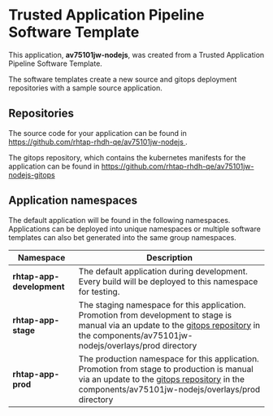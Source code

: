 # Trusted Application Pipeline Software Template

This application, **av75101jw-nodejs**, was created from a Trusted Application Pipeline Software Template.

The software templates create a new source and gitops deployment repositories with a sample source application. 

## Repositories

The source code for your application can be found in [https://github.com/rhtap-rhdh-qe/av75101jw-nodejs ](https://github.com/rhtap-rhdh-qe/av75101jw-nodejs ).
 
The gitops repository, which contains the kubernetes manifests for the application can be found in 
[https://github.com/rhtap-rhdh-qe/av75101jw-nodejs-gitops ](https://github.com/rhtap-rhdh-qe/av75101jw-nodejs-gitops ) 

## Application namespaces 

The default application will be found in the following namespaces. Applications can be deployed into unique namespaces or multiple software templates can also bet generated into the same group namespaces.  

|  Namespace   |  Description   |  
| -------- | -------- |   
| **rhtap-app-development** | The default application during development. Every build will be deployed to this namespace for testing. | 
| **rhtap-app-stage** | The staging namespace for this application. Promotion from development to stage is manual via an update to the [gitops repository](https://github.com/rhtap-rhdh-qe/av75101jw-nodejs-gitops ) in the components/av75101jw-nodejs/overlays/prod directory |  
| **rhtap-app-prod** | The production namespace for this application. Promotion from stage to production is manual via an update to the [gitops repository](https://github.com/rhtap-rhdh-qe/av75101jw-nodejs-gitops ) in the components/av75101jw-nodejs/overlays/prod directory | 